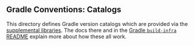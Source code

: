 
## Gradle Conventions: Catalogs

This directory defines Gradle version catalogs which are provided via the [supplemental libraries](../libs). The docs
there and in the [Gradle `build-infra` README](../..) explain more about how these all work.
